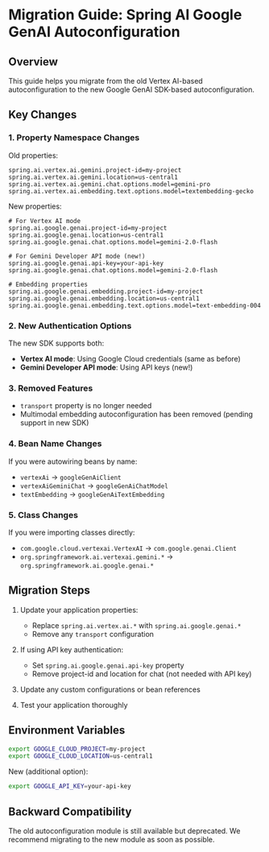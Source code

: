 # Migration Guide: Spring AI Google GenAI Autoconfiguration

## Overview

This guide helps you migrate from the old Vertex AI-based autoconfiguration to the new Google GenAI SDK-based autoconfiguration.

## Key Changes

### 1. Property Namespace Changes

Old properties:
```properties
spring.ai.vertex.ai.gemini.project-id=my-project
spring.ai.vertex.ai.gemini.location=us-central1
spring.ai.vertex.ai.gemini.chat.options.model=gemini-pro
spring.ai.vertex.ai.embedding.text.options.model=textembedding-gecko
```

New properties:
```properties
# For Vertex AI mode
spring.ai.google.genai.project-id=my-project
spring.ai.google.genai.location=us-central1
spring.ai.google.genai.chat.options.model=gemini-2.0-flash

# For Gemini Developer API mode (new!)
spring.ai.google.genai.api-key=your-api-key
spring.ai.google.genai.chat.options.model=gemini-2.0-flash

# Embedding properties
spring.ai.google.genai.embedding.project-id=my-project
spring.ai.google.genai.embedding.location=us-central1
spring.ai.google.genai.embedding.text.options.model=text-embedding-004
```

### 2. New Authentication Options

The new SDK supports both:
- **Vertex AI mode**: Using Google Cloud credentials (same as before)
- **Gemini Developer API mode**: Using API keys (new!)

### 3. Removed Features

- `transport` property is no longer needed
- Multimodal embedding autoconfiguration has been removed (pending support in new SDK)

### 4. Bean Name Changes

If you were autowiring beans by name:
- `vertexAi` → `googleGenAiClient`
- `vertexAiGeminiChat` → `googleGenAiChatModel`
- `textEmbedding` → `googleGenAiTextEmbedding`

### 5. Class Changes

If you were importing classes directly:
- `com.google.cloud.vertexai.VertexAI` → `com.google.genai.Client`
- `org.springframework.ai.vertexai.gemini.*` → `org.springframework.ai.google.genai.*`

## Migration Steps

1. Update your application properties:
   - Replace `spring.ai.vertex.ai.*` with `spring.ai.google.genai.*`
   - Remove any `transport` configuration

2. If using API key authentication:
   - Set `spring.ai.google.genai.api-key` property
   - Remove project-id and location for chat (not needed with API key)

3. Update any custom configurations or bean references

4. Test your application thoroughly

## Environment Variables
```bash
export GOOGLE_CLOUD_PROJECT=my-project
export GOOGLE_CLOUD_LOCATION=us-central1
```

New (additional option):
```bash
export GOOGLE_API_KEY=your-api-key
```

## Backward Compatibility

The old autoconfiguration module is still available but deprecated. We recommend migrating to the new module as soon as possible.